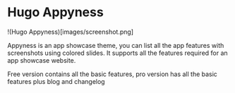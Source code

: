 # Hugo Appyness

!(Hugo Appyness)[images/screenshot.png]

Appyness is an app showcase theme, you can list all the app features with screenshots using colored slides. It supports all the features required for an app showcase website.

Free version contains all the basic features, pro version has all the basic features plus blog and changelog  